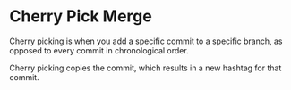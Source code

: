 # Cherry Pick Merge

Cherry picking is when you add a specific commit to a specific branch, as opposed to every commit in chronological order.

Cherry picking copies the commit, which results in a new hashtag for that commit.